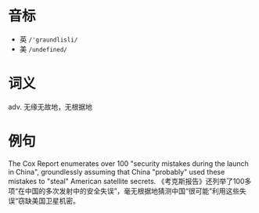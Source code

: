 # 音标

- 英 `/'graundlisli/`
- 美 `/undefined/`

# 词义

adv. 无缘无故地，无根据地


# 例句

The Cox Report enumerates over 100 "security mistakes during the launch in China", groundlessly assuming that China "probably" used these mistakes to "steal" American satellite secrets.
《考克斯报告》还列举了100多项“在中国的多次发射中的安全失误”，毫无根据地猜测中国“很可能”利用这些失误“窃缺美国卫星机密。


